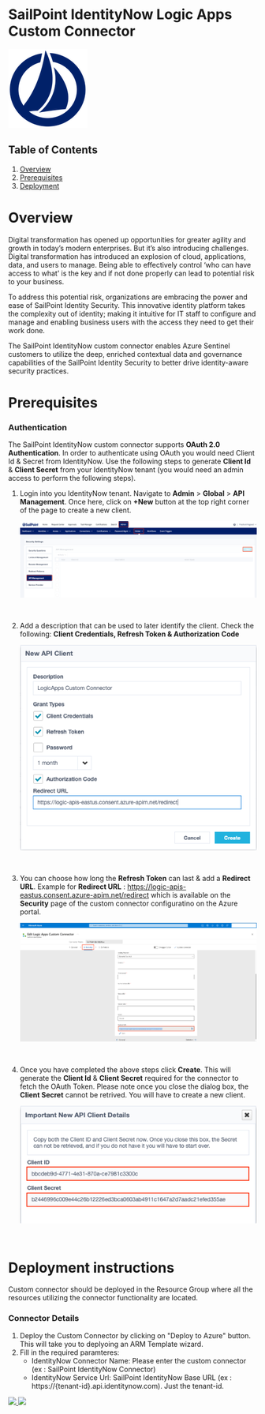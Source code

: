 # SailPoint IdentityNow Logic Apps Custom Connector

![SailPoint](./SailPoint.png)<br>

## Table of Contents

1. [Overview](#overview)
2. [Prerequisites](#prerequisites)
3. [Deployment](#deployment)

<a name="overview"></a>

# Overview
Digital transformation has opened up opportunities for greater agility and growth in today’s modern enterprises. But it’s also introducing challenges. Digital transformation has introduced an explosion of cloud, applications, data, and users to manage. Being able to effectively control ‘who can have access to what’ is the key and if not done properly can lead to potential risk to your business.

To address this potential risk, organizations are embracing the power and ease of SailPoint Identity Security. This innovative identity platform takes the complexity out of identity; making it intuitive for IT staff to configure and manage and enabling business users with the access they need to get their work done.

The SailPoint IdentityNow custom connector enables Azure Sentinel customers to utilize the deep, enriched contextual data and governance capabilities of the SailPoint Identity Security to better drive identity-aware security practices.

# Prerequisites

### Authentication
The SailPoint IdentityNow custom connector supports **OAuth 2.0 Authentication**. In order to authenticate using OAuth you would need Client Id & Secret from IdentityNow.
Use the following steps to generate **Client Id** & **Client Secret** from your IdentityNow tenant (you would need an admin access to perform the following steps).

1. Login into you IdentityNow tenant. Navigate to **Admin** > **Global** > **API Management**. Once here, click on **+New** button at the top right corner of the page to create a new client.
<br><p align="center">![1](./Images/1.png)</p><br>

2. Add a description that can be used to later identify the client. Check the following:
**Client Credentials, Refresh Token & Authorization Code**
<br><p align="center">![2](./Images/2.png)</p><br>

3. You can choose how long the **Refresh Token** can last & add a **Redirect URL**.
Example for **Redirect URL** : https://logic-apis-eastus.consent.azure-apim.net/redirect which is available on the **Security** page of the custom connector configuratino on the Azure portal.
<br><p align="center">![3](./Images/3.png)</p><br>

4. Once you have completed the above steps click **Create**. This will generate the **Client Id** & **Client Secret** required for the connector to fetch the OAuth Token. Please note once you close the dialog box, the **Client Secret** cannot be retrived. You will have to create a new client.
<br><p align="center">![4](./Images/4.png)</p><br>


<a name="deployment"></a>

# Deployment instructions
Custom connector should be deployed in the Resource Group where all the resources utilizing the connector functionality are located.
<br>

### Connector Details
1. Deploy the Custom Connector by clicking on "Deploy to Azure" button. This will take you to deplyoing an ARM Template wizard.
2. Fill in the required paramteres:
    * IdentityNow Connector Name: Please enter the custom connector (ex : SailPoint IdentityNow Connector)
    * IdentityNow Service Url: SailPoint IdentityNow Base URL (ex : https://{tenant-id}.api.identitynow.com). Just the tenant-id.

<a href="https://portal.azure.com/#create/Microsoft.Template/uri/https%3A%2F%2Fraw.githubusercontent.com%2FAzure%2FAzure-Sentinel%2Fmaster%2FSolutions%2FSailPointIdentityNow%2FPlaybooks%2FCustom%2520Connector%2Fazuredeploy.json" target="_blank">
    <img src="https://aka.ms/deploytoazurebutton"/>
</a>

<a href="https://portal.azure.us/#create/Microsoft.Template/uri/https%3A%2F%2Fraw.githubusercontent.com%2FAzure%2FAzure-Sentinel%2Fmaster%2FSolutions%2FSailPointIdentityNow%2FPlaybooks%2FCustom%2520Connector%2Fazuredeploy.json" target="_blank"> 
    <img src="https://aka.ms/deploytoazuregovbutton"/> 
</a>